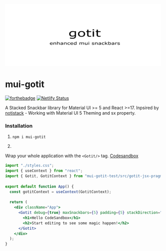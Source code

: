 <p align="center">
  <img width="600" height="200" src="https://raw.githubusercontent.com/ggcaponetto/mui-gotit/main/images/gotit-logo.png">
</p>

# mui-gotit
[![forthebadge](https://forthebadge.com/images/badges/fuck-it-ship-it.svg)](https://forthebadge.com)
[![Netlify Status](https://api.netlify.com/api/v1/badges/4135c5b9-2db3-4716-800f-d0a85d93265e/deploy-status)](https://app.netlify.com/sites/nervous-leakey-dd153f/deploys)

A Stacked Snackbar library for Material UI >= 5 and React >=17.
Inpsired by [notistack](https://github.com/iamhosseindhv/notistack) - Working with Material UI 5 Theming and sx property.

### Installation

1. ``npm i mui-gotit``

1.
Wrap your whole application with the ``<Gotit/>`` tag.
[Codesandbox](https://codesandbox.io/s/mui-gotit-qpyrl?file=/src/App.js:0-462)
````jsx
import "./styles.css";
import { useContext } from "react";
import { Gotit, GotitContext } from "mui-gotit-test/src/gotit-jsx-pragma.js";

export default function App() {
  const gotitContext = useContext(GotitContext);

  return (
    <div className="App">
      <Gotit debug={true} maxSnackbars={5} padding={5} stackDirection="bottom">
        <h1>Hello CodeSandbox</h1>
        <h2>Start editing to see some magic happen!</h2>
      </Gotit>
    </div>
  );
}
````
